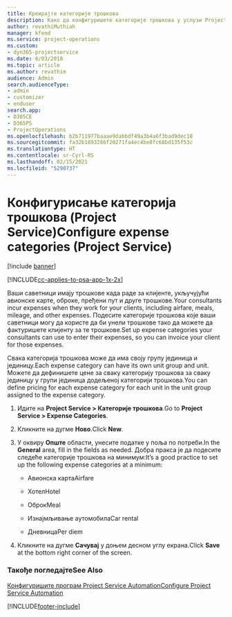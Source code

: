```yaml
---
title: Креирајте категорије трошкова
description: Како да конфигуришете категорије трошкова у услузи Project Service
author: revathiMuthiah
manager: kfend
ms.service: project-operations
ms.custom:
- dyn365-projectservice
ms.date: 8/03/2018
ms.topic: article
ms.author: revathim
audience: Admin
search.audienceType:
- admin
- customizer
- enduser
search.app:
- D365CE
- D365PS
- ProjectOperations
ms.openlocfilehash: b2b711977baaae9dabbdf49a3b4a6f3bad9dec18
ms.sourcegitcommit: fa32b1893286f20271fa4ec4be8fc68bd135f53c
ms.translationtype: HT
ms.contentlocale: sr-Cyrl-RS
ms.lasthandoff: 02/15/2021
ms.locfileid: "5290737"
---
```

# <a name="configure-expense-categories-project-service"></a><span data-ttu-id="843d6-103">Конфигурисање категорија трошкова (Project Service)</span><span class="sxs-lookup"><span data-stu-id="843d6-103">Configure expense categories (Project Service)</span></span>

[!include [banner](../includes/psa-now-project-operations.md)]

[!INCLUDE[cc-applies-to-psa-app-1x-2x](../includes/cc-applies-to-psa-app-1x-2x.md)]

<span data-ttu-id="843d6-104">Ваши саветници имају трошкове када раде за клијенте, укључујући авионске карте, оброке, пређени пут и друге трошкове.</span><span class="sxs-lookup"><span data-stu-id="843d6-104">Your consultants incur expenses when they work for your clients, including airfare, meals, mileage, and other expenses.</span></span> <span data-ttu-id="843d6-105">Подесите категорије трошкова које ваши саветници могу да користе да би унели трошкове тако да можете да фактуришете клијенту за те трошкове.</span><span class="sxs-lookup"><span data-stu-id="843d6-105">Set up expense categories your consultants can use to enter their expenses, so you can invoice your client for those expenses.</span></span>  
  
<span data-ttu-id="843d6-106">Свака категорија трошкова може да има своју групу јединица и јединицу.</span><span class="sxs-lookup"><span data-stu-id="843d6-106">Each expense category can have its own unit group and unit.</span></span> <span data-ttu-id="843d6-107">Можете да дефинишете цене за сваку категорију трошкова за сваку јединицу у групи јединица додељеној категорији трошкова.</span><span class="sxs-lookup"><span data-stu-id="843d6-107">You can define pricing for each expense category for each unit in the unit group assigned to the expense category.</span></span>  
  
1.  <span data-ttu-id="843d6-108">Идите на **Project Service > Категорије трошкова**.</span><span class="sxs-lookup"><span data-stu-id="843d6-108">Go to **Project Service > Expense Categories**.</span></span>  
  
2.  <span data-ttu-id="843d6-109">Кликните на дугме **Ново**.</span><span class="sxs-lookup"><span data-stu-id="843d6-109">Click **New**.</span></span>  
  
3.  <span data-ttu-id="843d6-110">У оквиру **Опште** области, унесите податке у поља по потреби.</span><span class="sxs-lookup"><span data-stu-id="843d6-110">In the **General** area, fill in the fields as needed.</span></span> <span data-ttu-id="843d6-111">Добра пракса је да подесите следеће категорије трошкова на минимум:</span><span class="sxs-lookup"><span data-stu-id="843d6-111">It’s a good practice to set up the following expense categories at a minimum:</span></span>  
  
    -   <span data-ttu-id="843d6-112">Авионска карта</span><span class="sxs-lookup"><span data-stu-id="843d6-112">Airfare</span></span>  
  
    -   <span data-ttu-id="843d6-113">Хотел</span><span class="sxs-lookup"><span data-stu-id="843d6-113">Hotel</span></span>  
  
    -   <span data-ttu-id="843d6-114">Оброк</span><span class="sxs-lookup"><span data-stu-id="843d6-114">Meal</span></span>  
  
    -   <span data-ttu-id="843d6-115">Изнајмљивање аутомобила</span><span class="sxs-lookup"><span data-stu-id="843d6-115">Car rental</span></span>  
  
    -   <span data-ttu-id="843d6-116">Дневница</span><span class="sxs-lookup"><span data-stu-id="843d6-116">Per diem</span></span>  
  
4.  <span data-ttu-id="843d6-117">Кликните на дугме **Сачувај** у доњем десном углу екрана.</span><span class="sxs-lookup"><span data-stu-id="843d6-117">Click **Save** at the bottom right corner of the screen.</span></span>  
  
### <a name="see-also"></a><span data-ttu-id="843d6-118">Такође погледајте</span><span class="sxs-lookup"><span data-stu-id="843d6-118">See Also</span></span>  
 [<span data-ttu-id="843d6-119">Конфигуришите програм Project Service Automation</span><span class="sxs-lookup"><span data-stu-id="843d6-119">Configure Project Service Automation</span></span>](../psa/configure.md)


[!INCLUDE[footer-include](../includes/footer-banner.md)]
